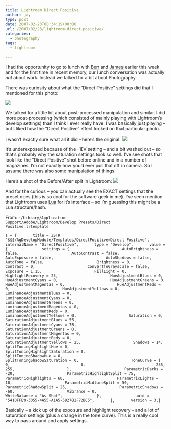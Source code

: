 ```yaml
---
title: Lightroom Direct Positive
author: jay
type: post
date: 2007-02-23T00:34:19+00:00
url: /2007/02/23/lightroom-direct-positive/
categories:
  - photography
tags:
  - lightroom

---
```

I had the opportunity to go to lunch with [Ben][1] and [James][2] earlier this week and for the first time in recent memory, our lunch conversation was actually _not_ about work. Instead we talked for a bit about Photography.

There was curiosity about what the “Direct Positive” settings did that I mentioned for this photo:

![][3]

We talked for a little bit about post-processed manipulation and similar. I did more post-processing (which consisted of mainly playing with Lightroom’s develop settings) than I think I ever really have. I was basically just playing &#8211; but I liked how the “Direct Positive” effect looked on that particular photo.

I wasn’t exactly sure what all it did &#8211; here’s the original: ![][4]

It’s underexposed because of the -1EV setting &#8211; and a bit washed out &#8211; so that’s probably why the saturation settings took so well. I’ve see shots that look like the “Direct Positive” shot before online and in a number of magazines. I’m not exactly how you’d ever pull that off in camera. So I assume there was also some manipulation of things.

Here’s a shot of the Before/After split in Lightroom: ![][5]

And for the curious &#8211; you can actually see the EXACT settings that the preset does (this is so cool for the software geek in me). I’ve seen mention that Lightroom uses [Lua][6] for it’s interface &#8211; so I’m guessing this might be a Lua structure/hash.

From: <code class="highlighter-rouge">~/Library/Application Support/Adobe/Lightroom/Develop Presets/Direct Positive.lrtemplate</code>

<div class="highlighter-rouge">
  <pre class="highlight"><code>s = {       title = ZSTR "$$$/AgDevelopModule/Templates/DirectPositive=Direct Positive",       internalName = "DirectPositive",       type = "Develop",       value = {               settings = {                       AutoBrightness = false,                       AutoContrast = false,                       AutoExposure = false,                       AutoShadows = false,                       AutoTone = false,                       Brightness = 0,                       Contrast = 0,                       ConvertToGrayscale = false,                       Exposure = 1.15,                       FillLight = 0,                       HighlightRecovery = 25,                       HueAdjustmentBlues = 0,                       HueAdjustmentCyans = 0,                       HueAdjustmentGreens = 0,                       HueAdjustmentMagentas = 0,                       HueAdjustmentReds = 0,                       HueAdjustmentYellows = 0,                       LuminanceAdjustmentBlues = 0,                       LuminanceAdjustmentCyans = 0,                       LuminanceAdjustmentGreens = 0,                       LuminanceAdjustmentMagentas = 0,                       LuminanceAdjustmentReds = 0,                       LuminanceAdjustmentYellows = 0,                       Saturation = 0,                       SaturationAdjustmentBlues = 55,                       SaturationAdjustmentCyans = 75,                       SaturationAdjustmentGreens = 0,                       SaturationAdjustmentMagentas = 0,                       SaturationAdjustmentReds = 0,                       SaturationAdjustmentYellows = 25,                       Shadows = 14,                       SplitToningHighlightHue = 0,                       SplitToningHighlightSaturation = 0,                       SplitToningShadowHue = 0,                       SplitToningShadowSaturation = 0,                       ToneCurve = {                               0,                               0,                               255,                               255,                       },                       ParametricDarks = -20,                       ParametricHighlightSplit = 75,                       ParametricHighlights = 60,                       ParametricLights = 10,                       ParametricMidtoneSplit = 50,                       ParametricShadowSplit = 25,                       ParametricShadows = -60,                       Vibrance = 0,                       WhiteBalance = "As Shot",               },               uuid = "5410FFE9-3355-4A55-A1A5-582782F72BC5",       },       version = 3,}</code></pre>
</div>

Basically &#8211; a kick up of the exposure and highlight recovery &#8211; and a lot of saturation settings (plus a change in the tone curve). This is a really cool way to pass around and apply settings.

 [1]: http://www.trixieupdate.com/
 [2]: http://robinsonhouse.com
 [3]: https://photos.smugmug.com/photos/826594004_Cd9yB-O.jpg
 [4]: https://photos.smugmug.com/photos/826594016_TyuSY-O.jpg
 [5]: https://photos.smugmug.com/photos/826594032_F8XoK-O.jpg
 [6]: http://en.wikipedia.org/wiki/Lua_%28programming_language%29